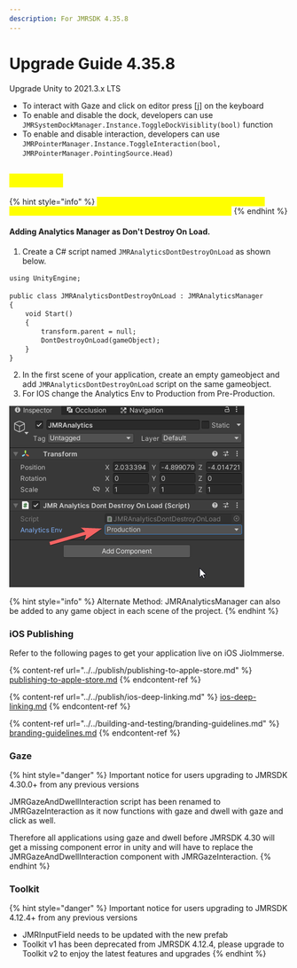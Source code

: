 ```yaml
---
description: For JMRSDK 4.35.8
---
```


# Upgrade Guide 4.35.8

Upgrade Unity to 2021.3.x LTS

* To interact with Gaze and click on editor press \[j] on the keyboard
* To enable and disable the dock, developers can use `JMRSystemDockManager.Instance.ToggleDockVisiblity(bool)` function
* To enable and disable interaction, developers can use `JMRPointerManager.Instance.ToggleInteraction(bool, JMRPointerManager.PointingSource.Head)`

## <mark style="color:yellow;">Analytics</mark>

{% hint style="info" %}
<mark style="color:yellow;">This is a compulsory step to add the analytics manager to each of your scenes or as \`Dont destroy on load\`</mark>
{% endhint %}

#### Adding Analytics Manager as Don't Destroy On Load.

1. Create a C# script named `JMRAnalyticsDontDestroyOnLoad` as shown below.

```
using UnityEngine;

public class JMRAnalyticsDontDestroyOnLoad : JMRAnalyticsManager
{
    void Start()
    {
        transform.parent = null;
        DontDestroyOnLoad(gameObject);
    }
}
```

2. In the first scene of your application, create an empty gameobject and add `JMRAnalyticsDontDestroyOnLoad` script on the same gameobject.
3. For IOS change the Analytics Env to Production from Pre-Production.

<img src="../../.gitbook/assets/image (1).png" alt="" data-size="original">

{% hint style="info" %}
Alternate Method: JMRAnalyticsManager can also be added to any game object in each scene of the project.
{% endhint %}

### iOS Publishing

Refer to the following pages to get your application live on iOS JioImmerse.

{% content-ref url="../../publish/publishing-to-apple-store.md" %}
[publishing-to-apple-store.md](../../publish/publishing-to-apple-store.md)
{% endcontent-ref %}

{% content-ref url="../../publish/ios-deep-linking.md" %}
[ios-deep-linking.md](../../publish/ios-deep-linking.md)
{% endcontent-ref %}

{% content-ref url="../../building-and-testing/branding-guidelines.md" %}
[branding-guidelines.md](../../building-and-testing/branding-guidelines.md)
{% endcontent-ref %}

### Gaze

{% hint style="danger" %}
Important notice for users upgrading to JMRSDK 4.30.0+ from any previous versions

JMRGazeAndDwellInteraction script has been renamed to JMRGazeInteraction as it now functions with gaze and dwell with gaze and click as well.

Therefore all applications using gaze and dwell before JMRSDK 4.30 will get a missing component error in unity and will have to replace the JMRGazeAndDwellInteraction component with JMRGazeInteraction.
{% endhint %}

### Toolkit

{% hint style="danger" %}
Important notice for users upgrading to JMRSDK 4.12.4+ from any previous versions

* JMRInputField needs to be updated with the new prefab
* Toolkit v1 has been deprecated from JMRSDK 4.12.4, please upgrade to Toolkit v2 to enjoy the latest features and upgrades
{% endhint %}
